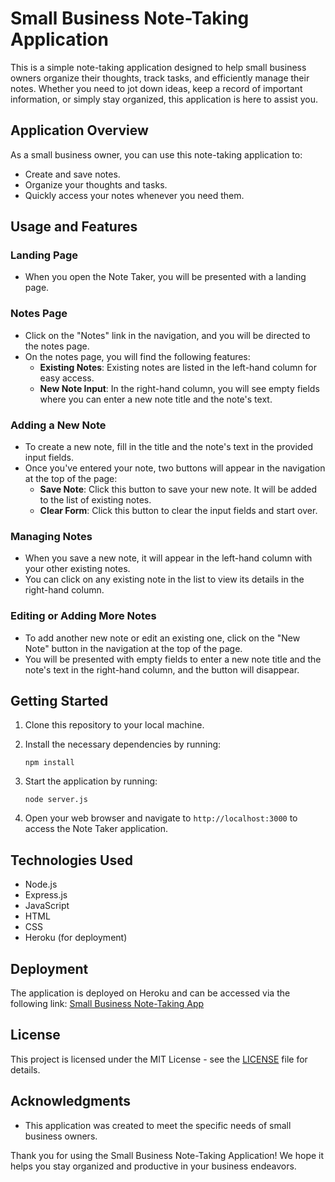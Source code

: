 # Small Business Note-Taking Application

This is a simple note-taking application designed to help small business owners organize their thoughts, track tasks, and efficiently manage their notes. Whether you need to jot down ideas, keep a record of important information, or simply stay organized, this application is here to assist you.

## Application Overview

As a small business owner, you can use this note-taking application to:

- Create and save notes.
- Organize your thoughts and tasks.
- Quickly access your notes whenever you need them.

## Usage and Features

### Landing Page
- When you open the Note Taker, you will be presented with a landing page.

### Notes Page
- Click on the "Notes" link in the navigation, and you will be directed to the notes page.
- On the notes page, you will find the following features:
  - **Existing Notes**: Existing notes are listed in the left-hand column for easy access.
  - **New Note Input**: In the right-hand column, you will see empty fields where you can enter a new note title and the note's text.

### Adding a New Note
- To create a new note, fill in the title and the note's text in the provided input fields.
- Once you've entered your note, two buttons will appear in the navigation at the top of the page:
  - **Save Note**: Click this button to save your new note. It will be added to the list of existing notes.
  - **Clear Form**: Click this button to clear the input fields and start over.

### Managing Notes
- When you save a new note, it will appear in the left-hand column with your other existing notes.
- You can click on any existing note in the list to view its details in the right-hand column.

### Editing or Adding More Notes
- To add another new note or edit an existing one, click on the "New Note" button in the navigation at the top of the page.
- You will be presented with empty fields to enter a new note title and the note's text in the right-hand column, and the button will disappear.

## Getting Started

1. Clone this repository to your local machine.

2. Install the necessary dependencies by running:

   ```
   npm install
   ```

3. Start the application by running:

   ```
   node server.js
   ```

4. Open your web browser and navigate to `http://localhost:3000` to access the Note Taker application.

## Technologies Used

- Node.js
- Express.js
- JavaScript
- HTML
- CSS
- Heroku (for deployment)

## Deployment

The application is deployed on Heroku and can be accessed via the following link: [Small Business Note-Taking App](https://task-client-manager.herokuapp.com/)

## License

This project is licensed under the MIT License - see the [LICENSE](LICENSE) file for details.

## Acknowledgments

- This application was created to meet the specific needs of small business owners.


Thank you for using the Small Business Note-Taking Application! We hope it helps you stay organized and productive in your business endeavors.
